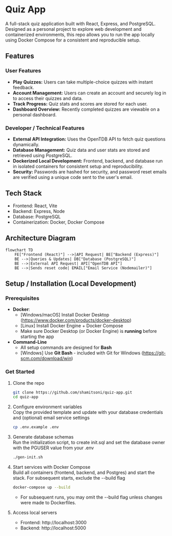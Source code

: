 # Quiz App

A full-stack quiz application built with React, Express, and PostgreSQL. Designed as a personal project to explore web development and containerized environments, this repo allows you to run the app locally using Docker Compose for a consistent and reproducible setup.

## Features

### User Features
- **Play Quizzes:** Users can take multiple-choice quizzes with instant feedback.
- **Account Management:** Users can create an account and securely log in to access their quizzes and data.
- **Track Progress:** Quiz stats and scores are stored for each user.  
- **Dashboard Overview:** Recently completed quizzes are viewable on a personal dashboard. 

### Developer / Technical Features
- **External API Integration:** Uses the OpenTDB API to fetch quiz questions dynamically.  
- **Database Management:** Quiz data and user stats are stored and retrieved using PostgreSQL.  
- **Dockerized Local Development:** Frontend, backend, and database run in isolated containers for consistent setup and reproducibility.
- **Security:** Passwords are hashed for security, and password reset emails are verified using a unique code sent to the user's email.


## Tech Stack

- Frontend: React, Vite
- Backend: Express, Node
- Database: PostgreSQL
- Containerization: Docker, Docker Compose

## Architecture Diagram

```mermaid
flowchart TD
    FE["Frontend (React)"] -->|API Request| BE["Backend (Express)"]
    BE -->|Queries & Updates| DB["Database (PostgreSQL)"]
    BE -->|External API Request| API["OpenTDB API"]
    BE -->|Sends reset code| EMAIL["Email Service (Nodemailer)"]
```

## Setup / Installation (Local Development)

### Prerequisites
- **Docker**:
    - [Windows/macOS] Install Docker Desktop (https://www.docker.com/products/docker-desktop)
    - [Linux] Install Docker Engine + Docker Compose
    - Make sure Docker Desktop (or Docker Engine) is **running** before starting the app
- **Command-Line**
    - All setup commands are designed for **Bash**
    - [Windows] Use **Git Bash** - included with Git for Windows (https://git-scm.com/download/win)

### Get Started
1. Clone the repo
   ```bash
   git clone https://github.com/shamitsoni/quiz-app.git
   cd quiz-app
   ```
2. Configure environment variables  
   Copy the provided template and update with your database credentials and (optional) email service settings
   ```bash
   cp .env.example .env
   ```
4. Generate database schemas  
   Run the initialization script, to create init.sql and set the database owner with the PGUSER value from your .env
   ```bash
   ./gen-init.sh
   ```
5. Start services with Docker Compose  
   Build all containers (frontend, backend, and Postgres) and start the stack. For subsequent starts, exclude the --build flag
   ```bash
   docker-compose up --build
   ```
   - For subsequent runs, you may omit the --build flag unless changes were made to Dockerfiles.

6. Access local servers
   - Frontend: http://localhost:3000
   - Backend: http://localhost:5000


  
